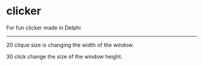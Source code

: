 # clicker
For fun clicker made in Delphi
***
20 clique size is changing the width of the window.

30 click change the size of the window height.
